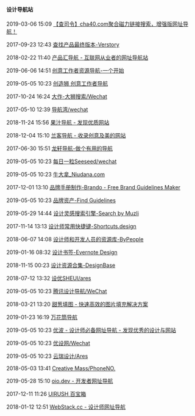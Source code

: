 ####  设计导航站

2019-03-06 15:09 [【查司令】cha40.com聚合磁力链接搜索，增强版网址导航！](http://www.cha40.com/)

2017-09-23 12:43 [查找产品最终版本-Verstory](https://verstory.com/)

2018-02-22 11:40 [产品汇导航 - 互联网从业者的网址导航站](https://www.prohui.com/start)

2019-06-06 14:51 [创意工作者资源导航-一个开始](https://aur.one/)

2019-05-05 10:23 [创造狮 创意工作者导航](http://chuangzaoshi.com/)

2017-10-24 16:24 [大作-大狮搜索/Wechat](http://www.bigbigwork.com/)

2017-05-10 12:39 [导航湾/wechat](http://daohangwan.com/)

2018-11-24 15:56 [果汁导航 - 发现优质网站](http://guozhivip.com/nav/lab.html)

2018-12-04 15:10 [兰客导航 - 收录创意及美的网站](http://lackk.com/nav/)

2017-06-30 15:51 [龙轩导航-做个有用的导航](http://ilxdh.com/)

2019-05-05 10:23 [每日一粒Seeseed/wechat](https://www.seeseed.com/)

2019-05-05 10:23 [牛大拿_Niudana.com](http://niudana.com/)

2017-12-01 13:10 [品牌手册制作-Brando - Free Brand Guidelines Maker](https://getbrando.com/)

2019-05-05 10:23 [品牌资产-Find Guidelines](http://findguidelin.es/)

2019-05-29 14:44 [设计灵感搜索引擎-Search by Muzli](https://search.muz.li/)

2017-11-14 13:13 [设计师常用快捷键-Shortcuts.design](http://shortcuts.design/)

2018-06-07 14:08 [设计师和开发人员的资源库-ByPeople](https://www.bypeople.com/)

2019-01-16 08:32 [设计书签-Evernote Design](https://www.evernote.design/)

2018-11-15 00:23 [设计资源合集-DesignBase](https://www.felixjoy.co/designbase)

2018-07-12 13:32 [设优SHEUI/ares](http://www.sheui.com/)

2019-05-05 10:23 [腾讯设计导航/WeChat](http://idesign.qq.com/)

2018-03-21 13:20 [甜葱填图 - 快速高效的图片填充解决方案](http://fancynode.com.cn/sweet_onion)

2019-01-23 16:19 [万花筒导航](https://wht.im/)

2019-05-05 10:23 [优波 - 设计师必备网址导航 - 发现优秀的设计与网站](http://www.ubuuk.com/)

2019-05-05 10:23 [优设网/Wechat](https://www.uisdc.com/)

2019-05-05 10:23 [云瑞设计/Ares](http://blog.yunrui.co/)

2018-05-03 13:41 [Creative Mass/PhoneNO.](https://creativemass.cn/#/)

2019-05-28 15:10 [oio.dev - 开发者网址导航](https://oio.dev/index.html)

2017-12-11 11:26 [UIRUSH 百宝箱](https://uirush.com/)

2018-01-12 12:51 [WebStack.cc - 设计师网址导航](http://webstack.cc/cn/index.html)



